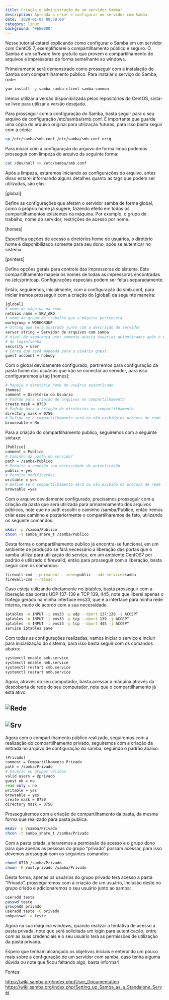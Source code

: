 ```yaml
---
title: Criação e administração de um servidor Samba!
description: Aprenda a criar e configurar um servidor com Samba.
date: '2020-01-07 09:50:00'
category: linux
background: '#EE0000'
---
```

Nesse tutorial estarei explicando como configurar o Samba em um servidor com CentOS 7, exemplificarei o compartilhamento público e seguro. O Samba é um software livre gratuito que provem o compartilhamento de arquivos e impressoras de forma semelhante ao windows.

Primeiramente será demonstrado como prosseguir com a instalação do Samba com compartilhamento público. Para instalar o serviço do Samba, rode:

```bash
yum install -y samba samba-client samba-common
```

Iremos utilizar a versão disponibilizada pelos repositórios do CentOS, sinta-se livre para utilizar a versão desejada.

Para prosseguir com a configuração do Samba, basta seguir para o seu arquivo de configuração /etc/samba/smb.conf. É importante que guarde uma cópia do arquivo original para utilização futuras, para isso basta seguir com a cópia:

```bash
cp /etc/samba/smb.conf /etc/samba/smb.conf.orig
```

Para iniciar com a configuração do arquivo de forma limpa podemos prosseguir com limpeza do arquivo da seguinte forma:

```bash
cat /dev/null >> /etc/samba/smb.conf
```

Após a limpeza, estaremos iniciando as configurações do arquivo, antes disso estarei informando alguns detalhes quanto as tags que podem ser utilizadas, são elas:

\[global]

Define as configurações que afetam o servidor samba de forma global, como o próprio nome já sugere, fazendo efeito em todos os compartilhamentos existentes na máquina. Por exemplo, o grupo de trabalho, nome do servidor, restrições de acesso por nome.

\[homes]

Especifica opções de acesso a diretórios home de usuários, o diretório home é disponibilizado somente para seu dono, após se autenticar no sistema.

\[printers]

Define opções gerais para controle das impressoras do sistema. Este compartilhamento mapeia os nomes de todas as impressoras encontradas no /etc/printcap. Configurações especiais podem ser feitas separadamente.

Então, seguiremos, inicialmente, com a configuração do smb.conf, para iniciar iremos prosseguir com a criação do \[global] da seguinte maneira:

```bash
[global]
# nome da máquina na rede
netbios name = SRV_ARQ
# nome do grupo de trabalho que a máquina pertencerá
workgroup = WORKGROUP
# String que será mostrada junto com a descrição do servidor
server string = Servidor de arquivos com samba
# nível de segurança user somente aceita usuários autenticados após o envio
# de login/senha
security = user
# Conta que será mapeada para o usuário guest
guest account = nobody
```

Com o global devidamente configurado, partiremos para configuração da pasta home dos usuários que irão se conectar ao servidor, para isso configuraremos a tag \[homes]:

```bash
# Mapeia o diretório home do usuário autenticado. 
[homes]
comment = Diretório do Usuário
# Padrão para criação de arquivos no compartilhamento
create mask = 0750
# Padrão para a criação de diretórios no compartilhamento
directory mask = 0750
# Define se o compartilhamento será ou não exibido na procura de rede
browseable = No
```

Para a criação do compartilhamento publico, seguiremos com a seguinte sintaxe:

```bash
[Publico]
comment = Publico
# Caminho da pasta no servidor
path = /samba/Publico
# Permite a conexão sem necessidade de autenticação
public = yes
# Permite modificações 
writable = yes
# Define se o compartilhamento será ou não exibido na procura de rede
browsable =yes
```

Com o arquivo devidamente configurado, precisamos prosseguir com a criação da pasta que será utilizada para armazenamento dos arquivos públicos, note que no path escolhi o caminho /samba/Publico, então iremos criar esse caminho e posteriormente o compartilharemos de fato, utilizando os seguinte comandos:

```bash
mkdir -p /samba/Publico
chcon -t samba_share_t /samba/Publico
```

Desta forma o compartilhamento publico já encontra-se funcional, em um ambiente de produção se fará necessário a liberação das portas que o samba utiliza para utilização do serviço, em um ambiente CentOS7 por padrão é utilizado o firewalld, então para prosseguir com a liberação, basta seguir com os comandos:

```bash
firewall-cmd --permanent --zone=public --add-service=samba
firewall-cmd --reload
```

Caso esteja utilizando diretamente no iptables, basta prosseguir com a liberação das portas UDP 137-138 e TCP 139, 445, note que liberei apenas o trafego gerado na minha interface ens33, que é a interface para minha rede interna, mude de acordo com a sua necessidade.

```bash
iptables -A INPUT -i ens33 -p udp --dport 137:138 -j ACCEPT 
iptables -A INPUT -i ens33 -p tcp --dport 139 -j ACCEPT 
iptables -A INPUT -i ens33 -p tcp --dport 445 -j ACCEPT 
service iptables save 
```

Com todas as configurações realizadas, vamos iniciar o serviço e incluir para inicialização do sistema, para isso basta seguir com os comandos abaixo:

```bash
systemctl enable smb.service
systemctl enable nmb.service
systemctl restart smb.service
systemctl restart nmb.service
```

Agora, através do seu computador, basta acessar a máquina através da descoberta de rede do seu computador, note que o compartilhamento já está ativo:

## ![Rede](/assets/img/rede.png)

## ![Srv](/assets/img/srv.png)

Agora com o compartilhamento público realizado, seguiremos com a realização do compartilhamento privado, seguiremos com a criação da entrada no arquivo de configuração do samba, seguindo o padrão abaixo:

```bash
[Privado]
comment = Compartilhamento Privado
path = /samba/Privado
# Usuário ou grupos válidos
valid users = @privado
guest ok = no
read only = no
writable = yes
browsable = yes
create mask = 0750
directory mask = 0750
```

Prosseguiremos com a criação de compartilhamento da pasta, da mesma forma que realizado para pasta publica:

```bash
mkdir -p /samba/Privado
chcon -t samba_share_t /samba/Privado
```

Com a pasta criada, alteraremos a permissão de acesso e o grupo dono para que apenas as pessoas do grupo “privado” possam acessar, para isso devemos prosseguir com os seguintes comandos:

```bash
chmod 0770 /samba/Privado
chown -R root:privado /samba/Privado
```

Desta forma, apenas os usuários do grupo privado terá acesso a pasta “Privado”, prosseguiremos com a criação de um usuário, inclusão deste no grupo criado e adicionaremos o seu usuário junto ao samba:

```bash
useradd teste
passwd teste
groupadd privado
useradd teste -G privado
smbpasswd -a teste
```

Agora na sua máquina windows, quando realizar a tentativa de acesso a pasta privada, note que será solicitada um login para autenticação, entre com as suas credenciais e o seu usuário terá as permissões de utilização da pasta privada.

Espero que tenham alcançado os objetivos iniciais e entendido um pouco mais sobre a configuração de um servidor com samba, caso tenha alguma dúvida ou note que ficou faltando algo, basta informar!

Fontes:

https://wiki.samba.org/index.php/User_Documentation https://wiki.samba.org/index.php/Setting_up_Samba_as_a_Standalone_Server
